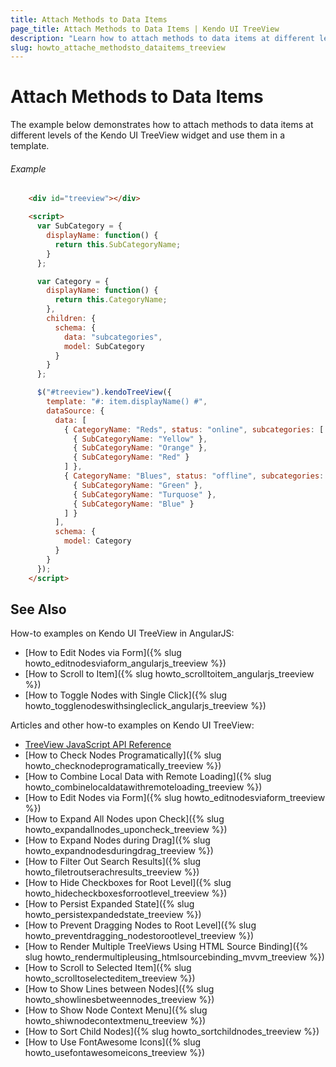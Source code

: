 ```yaml
---
title: Attach Methods to Data Items
page_title: Attach Methods to Data Items | Kendo UI TreeView
description: "Learn how to attach methods to data items at different levels of the Kendo UI TreeView widget and use them in a template."
slug: howto_attache_methodsto_dataitems_treeview
---
```


# Attach Methods to Data Items

The example below demonstrates how to attach methods to data items at different levels of the Kendo UI TreeView widget and use them in a template.

###### Example


```html
    <div id="treeview"></div>

    <script>
      var SubCategory = {
        displayName: function() {
          return this.SubCategoryName;
        }
      };

      var Category = {
        displayName: function() {
          return this.CategoryName;
        },
        children: {
          schema: {
            data: "subcategories",
            model: SubCategory
          }
        }
      };

      $("#treeview").kendoTreeView({
        template: "#: item.displayName() #",
        dataSource: {
          data: [
            { CategoryName: "Reds", status: "online", subcategories: [
              { SubCategoryName: "Yellow" },
              { SubCategoryName: "Orange" },
              { SubCategoryName: "Red" }
            ] },
            { CategoryName: "Blues", status: "offline", subcategories: [
              { SubCategoryName: "Green" },
              { SubCategoryName: "Turquose" },
              { SubCategoryName: "Blue" }
            ] }
          ],
          schema: {
            model: Category
          }
        }
      });
    </script>
```

## See Also

How-to examples on Kendo UI TreeView in AngularJS:

* [How to Edit Nodes via Form]({% slug howto_editnodesviaform_angularjs_treeview %})
* [How to Scroll to Item]({% slug howto_scrolltoitem_angularjs_treeview %})
* [How to Toggle Nodes with Single Click]({% slug howto_togglenodeswithsingleclick_angularjs_treeview %})

Articles and other how-to examples on Kendo UI TreeView:

* [TreeView JavaScript API Reference](/api/javascript/ui/treeview)
* [How to Check Nodes Programatically]({% slug howto_checknodeprogramatically_treeview %})
* [How to Combine Local Data with Remote Loading]({% slug howto_combinelocaldatawithremoteloading_treeview %})
* [How to Edit Nodes via Form]({% slug howto_editnodesviaform_treeview %})
* [How to Expand All Nodes upon Check]({% slug howto_expandallnodes_uponcheck_treeview %})
* [How to Expand Nodes during Drag]({% slug howto_expandnodesduringdrag_treeview %})
* [How to Filter Out Search Results]({% slug howto_filetroutserachresults_treeview %})
* [How to Hide Checkboxes for Root Level]({% slug howto_hidecheckboxesforrootlevel_treeview %})
* [How to Persist Expanded State]({% slug howto_persistexpandedstate_treeview %})
* [How to Prevent Dragging Nodes to Root Level]({% slug howto_preventdragging_nodestorootlevel_treeview %})
* [How to Render Multiple TreeViews Using HTML Source Binding]({% slug howto_rendermultipleusing_htmlsourcebinding_mvvm_treeview %})
* [How to Scroll to Selected Item]({% slug howto_scrolltoselecteditem_treeview %})
* [How to Show Lines between Nodes]({% slug howto_showlinesbetweennodes_treeview %})
* [How to Show Node Context Menu]({% slug howto_shiwnodecontextmenu_treeview %})
* [How to Sort Child Nodes]({% slug howto_sortchildnodes_treeview %})
* [How to Use FontAwesome Icons]({% slug howto_usefontawesomeicons_treeview %})
